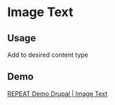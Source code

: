 # Image Text
## Usage
Add to desired content type

## Demo
[REPEAT Demo Drupal | Image Text](https://test-repeat-drupal.pantheonsite.io/image-text)
